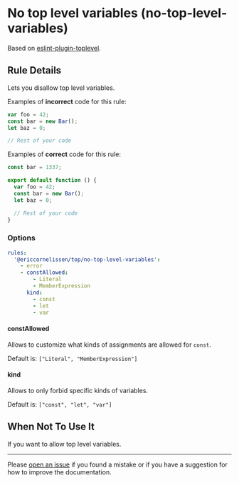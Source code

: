 # No top level variables (no-top-level-variables)

Based on [eslint-plugin-toplevel].

## Rule Details

Lets you disallow top level variables.

Examples of **incorrect** code for this rule:

```javascript
var foo = 42;
const bar = new Bar();
let baz = 0;

// Rest of your code
```

Examples of **correct** code for this rule:

```javascript
const bar = 1337;

export default function () {
  var foo = 42;
  const bar = new Bar();
  let baz = 0;

  // Rest of your code
}
```

### Options

```yaml
rules:
  '@ericcornelissen/top/no-top-level-variables':
    - error
    - constAllowed:
        - Literal
        - MemberExpression
      kind:
        - const
        - let
        - var
```

#### constAllowed

Allows to customize what kinds of assignments are allowed for `const`.

Default is: `["Literal", "MemberExpression"]`

#### kind

Allows to only forbid specific kinds of variables.

Default is: `["const", "let", "var"]`

## When Not To Use It

If you want to allow top level variables.

---

Please [open an issue] if you found a mistake or if you have a suggestion for
how to improve the documentation.

[eslint-plugin-toplevel]: https://github.com/HKalbasi/eslint-plugin-toplevel
[open an issue]: https://github.com/ericcornelissen/eslint-plugin-top/issues/new?labels=documentation&template=documentation.md
